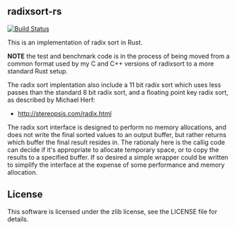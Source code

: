 ## radixsort-rs

[![Build Status](https://travis-ci.org/bitshifter/radixsort-rs.svg?branch=master)](https://travis-ci.org/bitshifter/radixsort-rs)

This is an implementation of radix sort in Rust.

**NOTE** the test and benchmark code is in the process of being moved from a
common format used by my C and C++ versions of radixsort to a more standard
Rust setup.

The radix sort implentation also include a 11 bit radix sort which uses less
passes than the standard 8 bit radix sort, and a floating point key radix sort,
as described by Michael Herf:

 * http://stereopsis.com/radix.html

The radix sort interface is designed to perform no memory allocations, and does
not write the final sorted values to an output buffer, but rather returns which
buffer the final result resides in. The rationaly here is the callig code can
decide if it's appropriate to allocate temporary space, or to copy the results
to a specified buffer. If so desired a simple wrapper could be written to
simplify the interface at the expense of some performance and memory
allocation.

## License

This software is licensed under the zlib license, see the LICENSE file for
details.
